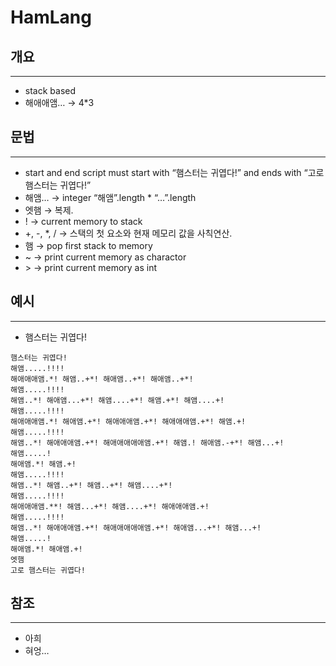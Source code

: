 # HamLang

## 개요

---

- stack based
- 해애애앰… → 4*3

## 문법

---

- start and end
script must start with “햄스터는 귀엽다!” and ends with “고로 햄스터는 귀엽다!”
- 해앰… → integer “해앰”.length * “…”.length
- 엣햄 → 복제.
- ! → current memory to stack
- +, -, *, / → 스택의 첫 요소와 현재 메모리 값을 사칙연산.
- 햄 → pop first stack to memory
- ~ → print current memory as charactor
- \> → print current memory as int

## 예시

---

- 햄스터는 귀엽다!

```
햄스터는 귀엽다!
해앰.....!!!!
해애애애앰.*! 해앰..+*! 해애앰..+*! 해애앰..+*!
해앰.....!!!!
해앰..*! 해애앰...+*! 해앰....+*! 해앰.+*! 해앰....+!
해앰.....!!!!
해애애애앰.*! 해애앰.+*! 해애애애앰.+*! 해애애애앰.+*! 해앰.+!
해앰.....!!!!
해앰..*! 해애애애앰.+*! 해애애애애애앰.+*! 해앰.! 해애앰.-+*! 해앰...+!
해앰.....!
해애앰.*! 해앰.+!
해앰.....!!!!
해앰..*! 해앰..+*! 해앰..+*! 해앰....+*!
해앰.....!!!!
해애애애앰.**! 해앰...+*! 해앰....+*! 해애애애앰.+!
해앰.....!!!!
해앰..*! 해애애애앰.+*! 해애애애애애앰.+*! 해애앰...+*! 해앰...+!
해앰.....!
해애앰.*! 해애앰.+!
엣햄
고로 햄스터는 귀엽다!
```

## 참조

---

- 아희
- 혀엉…